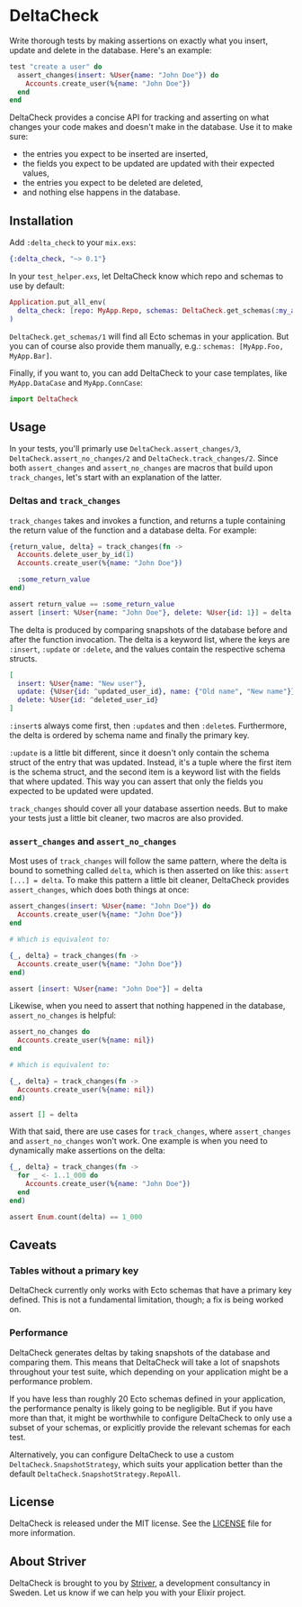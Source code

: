# DeltaCheck

Write thorough tests by making assertions on exactly what you insert, update and delete in the database. Here's an example:

```elixir
test "create a user" do
  assert_changes(insert: %User{name: "John Doe"}) do
    Accounts.create_user(%{name: "John Doe"})
  end
end
```

DeltaCheck provides a concise API for tracking and asserting on what changes your code makes and doesn't make in the database. Use it to make sure:

* the entries you expect to be inserted are inserted,
* the fields you expect to be updated are updated with their expected values,
* the entries you expect to be deleted are deleted,
* and nothing else happens in the database.

## Installation

Add `:delta_check` to your `mix.exs`:

```elixir
{:delta_check, "~> 0.1"}
```

In your `test_helper.exs`, let DeltaCheck know which repo and schemas to use by default:

```elixir
Application.put_all_env(
  delta_check: [repo: MyApp.Repo, schemas: DeltaCheck.get_schemas(:my_app)]
)
```

`DeltaCheck.get_schemas/1` will find all Ecto schemas in your application. But you can of course also provide them manually, e.g.: `schemas: [MyApp.Foo, MyApp.Bar]`.

Finally, if you want to, you can add DeltaCheck to your case templates, like `MyApp.DataCase` and `MyApp.ConnCase`:

```elixir
import DeltaCheck
```

## Usage

In your tests, you'll primarly use `DeltaCheck.assert_changes/3`, `DeltaCheck.assert_no_changes/2` and `DeltaCheck.track_changes/2`. Since both `assert_changes` and `assert_no_changes` are macros that build upon `track_changes`, let's start with an explanation of the latter.

### Deltas and `track_changes`

`track_changes` takes and invokes a function, and returns a tuple containing the return value of the function and a database delta. For example:

```elixir
{return_value, delta} = track_changes(fn ->
  Accounts.delete_user_by_id(1)
  Accounts.create_user(%{name: "John Doe"})

  :some_return_value
end)

assert return_value == :some_return_value
assert [insert: %User{name: "John Doe"}, delete: %User{id: 1}] = delta
```

The delta is produced by comparing snapshots of the database before and after the function invocation. The delta is a keyword list, where the keys are `:insert`, `:update` or `:delete`, and the values contain the respective schema structs.

```elixir
[
  insert: %User{name: "New user"},
  update: {%User{id: ^updated_user_id}, name: {"Old name", "New name"}},
  delete: %User{id: ^deleted_user_id}
]
```

`:insert`s always come first, then `:update`s and then `:delete`s. Furthermore, the delta is ordered by schema name and finally the primary key.

`:update` is a little bit different, since it doesn't only contain the schema struct of the entry that was updated. Instead, it's a tuple where the first item is the schema struct, and the second item is a keyword list with the fields that where updated. This way you can assert that only the fields you expected to be updated were updated.

`track_changes` should cover all your database assertion needs. But to make your tests just a little bit cleaner, two macros are also provided.

### `assert_changes` and `assert_no_changes`

Most uses of `track_changes` will follow the same pattern, where the delta is bound to something called `delta`, which is then asserted on like this: `assert [...] = delta`. To make this pattern a little bit cleaner, DeltaCheck provides `assert_changes`, which does both things at once:

```elixir
assert_changes(insert: %User{name: "John Doe"}) do
  Accounts.create_user(%{name: "John Doe"})
end

# Which is equivalent to:

{_, delta} = track_changes(fn ->
  Accounts.create_user(%{name: "John Doe"})
end)

assert [insert: %User{name: "John Doe"}] = delta
```

Likewise, when you need to assert that nothing happened in the database, `assert_no_changes` is helpful:

```elixir
assert_no_changes do
  Accounts.create_user(%{name: nil})
end

# Which is equivalent to:

{_, delta} = track_changes(fn ->
  Accounts.create_user(%{name: nil})
end)

assert [] = delta
```

With that said, there are use cases for `track_changes`, where `assert_changes` and `assert_no_changes` won't work. One example is when you need to dynamically make assertions on the delta:

```elixir
{_, delta} = track_changes(fn ->
  for _ <- 1..1_000 do
    Accounts.create_user(%{name: "John Doe"})
  end
end)

assert Enum.count(delta) == 1_000
```

## Caveats

### Tables without a primary key

DeltaCheck currently only works with Ecto schemas that have a primary key defined. This is not a fundamental limitation, though; a fix is being worked on.

### Performance

DeltaCheck generates deltas by taking snapshots of the database and comparing them. This means that DeltaCheck will take a lot of snapshots throughout your test suite, which depending on your application might be a performance problem.

If you have less than roughly 20 Ecto schemas defined in your application, the performance penalty is likely going to be negligible. But if you have more than that, it might be worthwhile to configure DeltaCheck to only use a subset of your schemas, or explicitly provide the relevant schemas for each test.

Alternatively, you can configure DeltaCheck to use a custom `DeltaCheck.SnapshotStrategy`, which suits your application better than the default `DeltaCheck.SnapshotStrategy.RepoAll`.

## License

DeltaCheck is released under the MIT license. See the [LICENSE](LICENSE) file for more information.

## About Striver

DeltaCheck is brought to you by [Striver](https://striver.se), a development consultancy in Sweden. Let us know if we can help you with your Elixir project.
